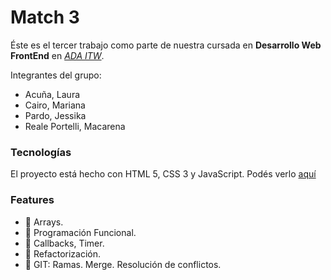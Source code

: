 # Match 3

Éste es el tercer trabajo como parte de nuestra cursada en **Desarrollo Web FrontEnd** en *[ADA ITW](https://adaitw.org/)*. 

Integrantes del grupo:
- Acuña, Laura
- Cairo, Mariana
- Pardo, Jessika
- Reale Portelli, Macarena

### Tecnologías
El proyecto está hecho con HTML 5, CSS 3 y JavaScript. 
Podés verlo [aquí](https://maarcf.github.io/match3/)

### Features
* :small_orange_diamond: Arrays.
* :small_orange_diamond: Programación Funcional.
* :small_orange_diamond: Callbacks, Timer.
* :small_orange_diamond: Refactorización.
* :small_orange_diamond: GIT: Ramas. Merge. Resolución de conflictos.
